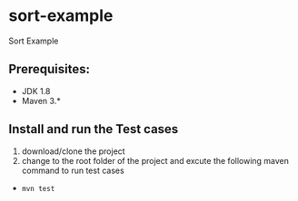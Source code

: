 # sort-example
Sort Example

## Prerequisites:
* JDK 1.8 
* Maven 3.*

## Install and run the Test cases 
1. download/clone the project 
2. change to the root folder of the project and excute the following maven command to run test cases
* `mvn test`
